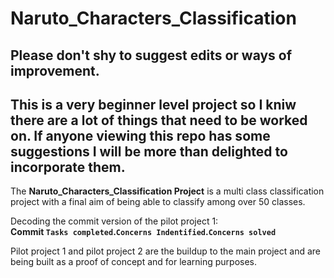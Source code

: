 # Naruto_Characters_Classification

## Please don't shy to suggest edits or ways of improvement. 
## This is a very beginner level project so I kniw there are a lot of things that need to be worked on. If anyone viewing this repo has some suggestions I will be more than delighted to incorporate them.

The **Naruto_Characters_Classification Project** is a multi class classification project with a final aim of being able to classify among over 50 classes.

Decoding the commit version of the pilot project 1:   
**Commit `Tasks completed`.`Concerns Indentified`.`Concerns solved`**

Pilot project 1 and pilot project 2 are the buildup to the main project and are being built as a proof of concept and for learning purposes.
